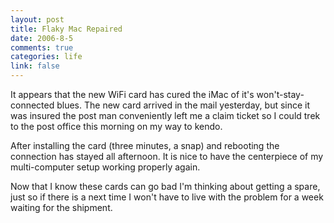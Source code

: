 ```yaml
--- 
layout: post
title: Flaky Mac Repaired
date: 2006-8-5
comments: true
categories: life
link: false
---
```

It appears that the new WiFi card has cured the iMac of it's won't-stay-connected blues. The new card arrived in the mail yesterday, but since it was insured the post man conveniently left me a claim ticket so I could trek to the post office this morning on my way to kendo.

After installing the card (three minutes, a snap) and rebooting the connection has stayed all afternoon. It is nice to have the centerpiece of my multi-computer setup working properly again.

Now that I know these cards can go bad I'm thinking about getting a spare, just so if there is a next time I won't have to live with the problem for a week waiting for the shipment.
